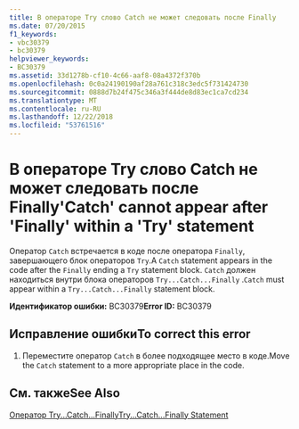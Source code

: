 ```yaml
---
title: В операторе Try слово Catch не может следовать после Finally
ms.date: 07/20/2015
f1_keywords:
- vbc30379
- bc30379
helpviewer_keywords:
- BC30379
ms.assetid: 33d1278b-cf10-4c66-aaf8-08a4372f370b
ms.openlocfilehash: 0c0a24190190af28a761c318c3edc5f731424730
ms.sourcegitcommit: 0888d7b24f475c346a3f444de8d83ec1ca7cd234
ms.translationtype: MT
ms.contentlocale: ru-RU
ms.lasthandoff: 12/22/2018
ms.locfileid: "53761516"
---
```

# <a name="catch-cannot-appear-after-finally-within-a-try-statement"></a><span data-ttu-id="9a7c7-102">В операторе Try слово Catch не может следовать после Finally</span><span class="sxs-lookup"><span data-stu-id="9a7c7-102">'Catch' cannot appear after 'Finally' within a 'Try' statement</span></span>
<span data-ttu-id="9a7c7-103">Оператор `Catch` встречается в коде после оператора `Finally`, завершающего блок операторов `Try`.</span><span class="sxs-lookup"><span data-stu-id="9a7c7-103">A `Catch` statement appears in the code after the `Finally` ending a `Try` statement block.</span></span> <span data-ttu-id="9a7c7-104">`Catch` должен находиться внутри блока операторов `Try...Catch...Finally` .</span><span class="sxs-lookup"><span data-stu-id="9a7c7-104">`Catch` must appear within a `Try...Catch...Finally` statement block.</span></span>  
  
 <span data-ttu-id="9a7c7-105">**Идентификатор ошибки:** BC30379</span><span class="sxs-lookup"><span data-stu-id="9a7c7-105">**Error ID:** BC30379</span></span>  
  
## <a name="to-correct-this-error"></a><span data-ttu-id="9a7c7-106">Исправление ошибки</span><span class="sxs-lookup"><span data-stu-id="9a7c7-106">To correct this error</span></span>  
  
1.  <span data-ttu-id="9a7c7-107">Переместите оператор `Catch` в более подходящее место в коде.</span><span class="sxs-lookup"><span data-stu-id="9a7c7-107">Move the `Catch` statement to a more appropriate place in the code.</span></span>  
  
## <a name="see-also"></a><span data-ttu-id="9a7c7-108">См. также</span><span class="sxs-lookup"><span data-stu-id="9a7c7-108">See Also</span></span>  
 [<span data-ttu-id="9a7c7-109">Оператор Try...Catch...Finally</span><span class="sxs-lookup"><span data-stu-id="9a7c7-109">Try...Catch...Finally Statement</span></span>](../../visual-basic/language-reference/statements/try-catch-finally-statement.md)  
 
